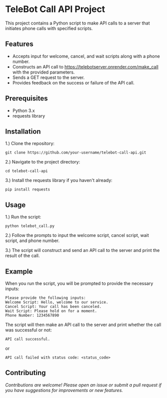 <h1>TeleBot Call API Project</h1>

This project contains a Python script to make API calls to a server that initiates phone calls with specified scripts.

<h2>Features</h2>

   - Accepts input for welcome, cancel, and wait scripts along with a phone number.
   - Constructs an API call to https://telebotserver.onrender.com/make_call with the provided parameters.
   - Sends a GET request to the server.
   - Provides feedback on the success or failure of the API call.

<h2>Prerequisites</h2>

   - Python 3.x
   - requests library

<h2>Installation</h2>
1.) Clone the repository:

    git clone https://github.com/your-username/telebot-call-api.git

2.) Navigate to the project directory:

    cd telebot-call-api

3.) Install the requests library if you haven't already:

    pip install requests

<h2>Usage</h2>

1.)  Run the script:

    python telebot_call.py
2.)  Follow the prompts to input the welcome script, cancel script, wait script, and phone number.

3.)  The script will construct and send an API call to the server and print the result of the call.

<h2>Example</h2>

When you run the script, you will be prompted to provide the necessary inputs:

    Please provide the following inputs:
    Welcome Script: Hello, welcome to our service.
    Cancel Script: Your call has been canceled.
    Wait Script: Please hold on for a moment.
    Phone Number: 1234567890

The script will then make an API call to the server and print whether the call was successful or not:


    API call successful.

or


    API call failed with status code: <status_code>

<h2>Contributing</h2>

*Contributions are welcome! Please open an issue or submit a pull request if you have suggestions for improvements or new features.*

